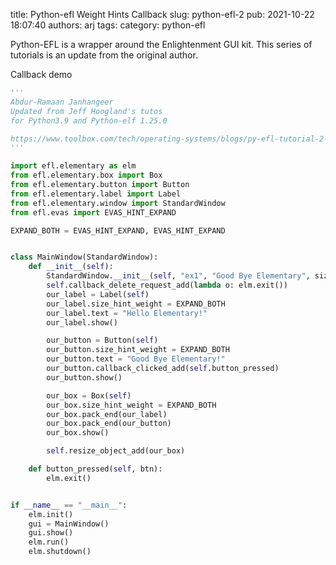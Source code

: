 title: Python-efl Weight Hints Callback
slug: python-efl-2
pub: 2021-10-22 18:07:40
authors: arj
tags: 
category: python-efl

Python-EFL is a wrapper around the Enlightenment GUI kit. This series of tutorials is an update from the original author.

Callback demo


```python
'''
Abdur-Ramaan Janhangeer
Updated from Jeff Hoogland's tutos
for Python3.9 and Python-elf 1.25.0

https://www.toolbox.com/tech/operating-systems/blogs/py-efl-tutorial-2-weight-hints-031215/
'''

import efl.elementary as elm
from efl.elementary.box import Box
from efl.elementary.button import Button
from efl.elementary.label import Label
from efl.elementary.window import StandardWindow
from efl.evas import EVAS_HINT_EXPAND

EXPAND_BOTH = EVAS_HINT_EXPAND, EVAS_HINT_EXPAND


class MainWindow(StandardWindow):
    def __init__(self):
        StandardWindow.__init__(self, "ex1", "Good Bye Elementary", size=(300, 200))
        self.callback_delete_request_add(lambda o: elm.exit())
        our_label = Label(self)
        our_label.size_hint_weight = EXPAND_BOTH
        our_label.text = "Hello Elementary!"
        our_label.show()

        our_button = Button(self)
        our_button.size_hint_weight = EXPAND_BOTH
        our_button.text = "Good Bye Elementary!"
        our_button.callback_clicked_add(self.button_pressed)
        our_button.show()

        our_box = Box(self)
        our_box.size_hint_weight = EXPAND_BOTH
        our_box.pack_end(our_label)
        our_box.pack_end(our_button)
        our_box.show()

        self.resize_object_add(our_box)

    def button_pressed(self, btn):
        elm.exit()


if __name__ == "__main__":
    elm.init()
    gui = MainWindow()
    gui.show()
    elm.run()
    elm.shutdown()



```

